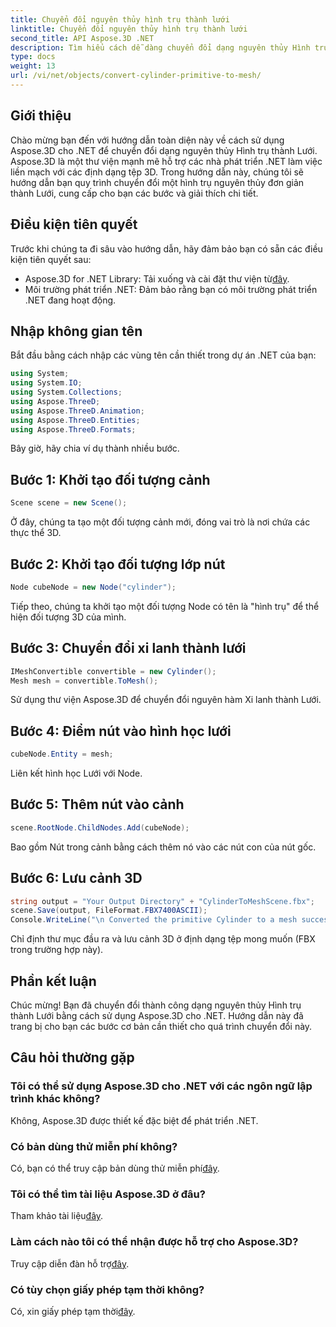 ```yaml
---
title: Chuyển đổi nguyên thủy hình trụ thành lưới
linktitle: Chuyển đổi nguyên thủy hình trụ thành lưới
second_title: API Aspose.3D .NET
description: Tìm hiểu cách dễ dàng chuyển đổi dạng nguyên thủy Hình trụ thành Lưới bằng cách sử dụng Aspose.3D cho .NET. Hãy làm theo hướng dẫn từng bước của chúng tôi để chuyển đổi 3D liền mạch.
type: docs
weight: 13
url: /vi/net/objects/convert-cylinder-primitive-to-mesh/
---
```

## Giới thiệu
Chào mừng bạn đến với hướng dẫn toàn diện này về cách sử dụng Aspose.3D cho .NET để chuyển đổi dạng nguyên thủy Hình trụ thành Lưới. Aspose.3D là một thư viện mạnh mẽ hỗ trợ các nhà phát triển .NET làm việc liền mạch với các định dạng tệp 3D. Trong hướng dẫn này, chúng tôi sẽ hướng dẫn bạn quy trình chuyển đổi một hình trụ nguyên thủy đơn giản thành Lưới, cung cấp cho bạn các bước và giải thích chi tiết.
## Điều kiện tiên quyết
Trước khi chúng ta đi sâu vào hướng dẫn, hãy đảm bảo bạn có sẵn các điều kiện tiên quyết sau:
-  Aspose.3D for .NET Library: Tải xuống và cài đặt thư viện từ[đây](https://releases.aspose.com/3d/net/).
- Môi trường phát triển .NET: Đảm bảo rằng bạn có môi trường phát triển .NET đang hoạt động.
## Nhập không gian tên
Bắt đầu bằng cách nhập các vùng tên cần thiết trong dự án .NET của bạn:
```csharp
using System;
using System.IO;
using System.Collections;
using Aspose.ThreeD;
using Aspose.ThreeD.Animation;
using Aspose.ThreeD.Entities;
using Aspose.ThreeD.Formats;
```
Bây giờ, hãy chia ví dụ thành nhiều bước.
## Bước 1: Khởi tạo đối tượng cảnh
```csharp
Scene scene = new Scene();
```
Ở đây, chúng ta tạo một đối tượng cảnh mới, đóng vai trò là nơi chứa các thực thể 3D.
## Bước 2: Khởi tạo đối tượng lớp nút
```csharp
Node cubeNode = new Node("cylinder");
```
Tiếp theo, chúng ta khởi tạo một đối tượng Node có tên là "hình trụ" để thể hiện đối tượng 3D của mình.
## Bước 3: Chuyển đổi xi lanh thành lưới
```csharp
IMeshConvertible convertible = new Cylinder();
Mesh mesh = convertible.ToMesh();
```
Sử dụng thư viện Aspose.3D để chuyển đổi nguyên hàm Xi lanh thành Lưới.
## Bước 4: Điểm nút vào hình học lưới
```csharp
cubeNode.Entity = mesh;
```
Liên kết hình học Lưới với Node.
## Bước 5: Thêm nút vào cảnh
```csharp
scene.RootNode.ChildNodes.Add(cubeNode);
```
Bao gồm Nút trong cảnh bằng cách thêm nó vào các nút con của nút gốc.
## Bước 6: Lưu cảnh 3D
```csharp
string output = "Your Output Directory" + "CylinderToMeshScene.fbx";
scene.Save(output, FileFormat.FBX7400ASCII);
Console.WriteLine("\n Converted the primitive Cylinder to a mesh successfully.\nFile saved at " + output);
```
Chỉ định thư mục đầu ra và lưu cảnh 3D ở định dạng tệp mong muốn (FBX trong trường hợp này).
## Phần kết luận
Chúc mừng! Bạn đã chuyển đổi thành công dạng nguyên thủy Hình trụ thành Lưới bằng cách sử dụng Aspose.3D cho .NET. Hướng dẫn này đã trang bị cho bạn các bước cơ bản cần thiết cho quá trình chuyển đổi này.
## Câu hỏi thường gặp
### Tôi có thể sử dụng Aspose.3D cho .NET với các ngôn ngữ lập trình khác không?
Không, Aspose.3D được thiết kế đặc biệt để phát triển .NET.
### Có bản dùng thử miễn phí không?
 Có, bạn có thể truy cập bản dùng thử miễn phí[đây](https://releases.aspose.com/).
### Tôi có thể tìm tài liệu Aspose.3D ở đâu?
 Tham khảo tài liệu[đây](https://reference.aspose.com/3d/net/).
### Làm cách nào tôi có thể nhận được hỗ trợ cho Aspose.3D?
 Truy cập diễn đàn hỗ trợ[đây](https://forum.aspose.com/c/3d/18).
### Có tùy chọn giấy phép tạm thời không?
 Có, xin giấy phép tạm thời[đây](https://purchase.aspose.com/temporary-license/).